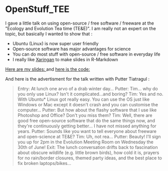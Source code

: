 # OpenStuff_TEE

I gave a little talk on using open-source / free software / freeware at the "Ecology and Evolution Tea time (TE&E)". 
I am really not an expert on the topic, but basically I wanted to show that :

* Ubuntu (Linux) is now super user friendly
* Open-source software has major advantages for science
* You can do most stuff with open-source / free software in everyday life
* I really like [Xaringan](https://github.com/yihui/xaringan) to make slides in R-Markdown

[Here are my slides: ](http://timotheenivalis.github.io/Rnotebooks/openstuff.html) and 
[here is the code: ](https://github.com/timotheenivalis/OpenStuff_TEE)

And here is the advertisment for the talk written with Putter Tiatragul :

> Entry: At lunch one arvo of a drab winter day…
> Putter: Tim... why do you only use Linux? Isn't it complicated...and boring?
> Tim: Yes and no. With Ubuntu* Linux got really easy. You can use the OS just like Windows or Mac except it doesn't crash and you can customise the computer...
> Putter: But how about the flashy software that I use like Photoshop and Office? Don't you miss them?
> Tim: Well, there are good free open-source software that do the same things now, and they're continuously getting better... I have not missed anything for years.
> Putter: Sounds like you want to tell everyone about freeware and open-science at TE&E?
> Tim: Uh, not rea...
> Putter: Beauty! I'll sign you up for 2pm in the Evolution Meeting Room on Wednesday the 30th of June!
> Exit: The lunch conversation drifts back to fascination about obscure wildlife (e.g. little brown birds), how cold it is, prayers for no rain/border closures, themed party ideas, and the best place to fix broken laptops/bikes...

